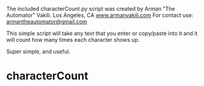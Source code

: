 The included characterCount.py script was created by Arman "The Automator" Vakili. 
Los Angeles, CA
www.armanvakili.com
For contact use: armantheautomator@gmail.com

This simple script will take any text that you enter or copy/paste into it and it will count how many times each character shows up. 

Super simple, and useful. 

# characterCount
